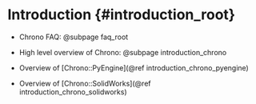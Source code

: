Introduction {#introduction_root}
==========================

-   Chrono FAQ: @subpage faq_root

-   High level overview of Chrono: @subpage introduction_chrono


-   Overview of [Chrono::PyEngine](@ref introduction_chrono_pyengine)

-   Overview of [Chrono::SolidWorks](@ref introduction_chrono_solidworks)